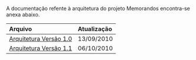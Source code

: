 A documentação refente à arquitetura do projeto Memorandos encontra-se anexa abaixo.

|Arquivo |Atualização|
|:-------|:----------|
|[Arquitetura Versão 1.0](http://memorandos.googlecode.com/files/ArquiteturaV1.0.pdf)| 13/09/2010 |
|[Arquitetura Versão 1.1](http://memorandos.googlecode.com/files/ArquiteturaV1.1.pdf)| 06/10/2010 |
